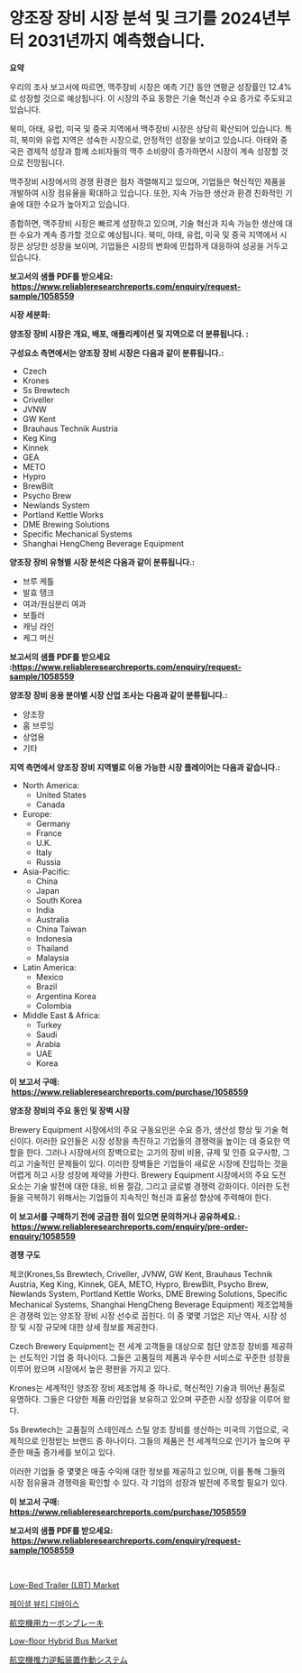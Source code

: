 <p><h1>양조장 장비 시장 분석 및 크기를 2024년부터 2031년까지 예측했습니다.</h1></p><p><strong>요약</strong></p>
<p><p>우리의 조사 보고서에 따르면, 맥주장비 시장은 예측 기간 동안 연평균 성장률인 12.4%로 성장할 것으로 예상됩니다. 이 시장의 주요 동향은 기술 혁신과 수요 증가로 주도되고 있습니다.</p><p>북미, 아태, 유럽, 미국 및 중국 지역에서 맥주장비 시장은 상당히 확산되어 있습니다. 특히, 북미와 유럽 지역은 성숙한 시장으로, 안정적인 성장을 보이고 있습니다. 아태와 중국은 경제적 성장과 함께 소비자들의 맥주 소비량이 증가하면서 시장이 계속 성장할 것으로 전망됩니다.</p><p>맥주장비 시장에서의 경쟁 환경은 점차 격렬해지고 있으며, 기업들은 혁신적인 제품을 개발하여 시장 점유율을 확대하고 있습니다. 또한, 지속 가능한 생산과 환경 친화적인 기술에 대한 수요가 높아지고 있습니다.</p><p>종합하면, 맥주장비 시장은 빠르게 성장하고 있으며, 기술 혁신과 지속 가능한 생산에 대한 수요가 계속 증가할 것으로 예상됩니다. 북미, 아태, 유럽, 미국 및 중국 지역에서 시장은 상당한 성장을 보이며, 기업들은 시장의 변화에 민첩하게 대응하여 성공을 거두고 있습니다.</p></p>
<p><strong>보고서의 샘플 PDF를 받으세요: &nbsp;<a href="https://www.reliableresearchreports.com/enquiry/request-sample/1058559">https://www.reliableresearchreports.com/enquiry/request-sample/1058559</a></strong></p>
<p><strong>시장 세분화:</strong></p>
<p><strong> 양조장 장비 시장은 개요, 배포, 애플리케이션 및 지역으로 더 분류됩니다. :</strong></p>
<p><strong>구성요소 측면에서는 양조장 장비 시장은 다음과 같이 분류됩니다.:</strong></p>
<p><ul><li>Czech</li><li>Krones</li><li>Ss Brewtech</li><li>Criveller</li><li>JVNW</li><li>GW Kent</li><li>Brauhaus Technik Austria</li><li>Keg King</li><li>Kinnek</li><li>GEA</li><li>METO</li><li>Hypro</li><li>BrewBilt</li><li>Psycho Brew</li><li>Newlands System</li><li>Portland Kettle Works</li><li>DME Brewing Solutions</li><li>Specific Mechanical Systems</li><li>Shanghai HengCheng Beverage Equipment</li></ul></p>
<p><strong> 양조장 장비 유형별 시장 분석은 다음과 같이 분류됩니다.:</strong></p>
<p><ul><li>브루 케틀</li><li>발효 탱크</li><li>여과/원심분리 여과</li><li>보틀러</li><li>캐닝 라인</li><li>케그 머신</li></ul></p>
<p><strong>보고서의 샘플 PDF를 받으세요 :<a href="https://www.reliableresearchreports.com/enquiry/request-sample/1058559">https://www.reliableresearchreports.com/enquiry/request-sample/1058559</a></strong></p>
<p><strong> 양조장 장비 응용 분야별 시장 산업 조사는 다음과 같이 분류됩니다.:</strong></p>
<p><ul><li>양조장</li><li>홈 브루잉</li><li>상업용</li><li>기타</li></ul></p>
<p><strong>지역 측면에서 양조장 장비 지역별로 이용 가능한 시장 플레이어는 다음과 같습니다.:</strong></p>
<p><ul>
    <li>
        North America:
        <ul>
            <li>United States</li>
            <li>Canada</li>
        </ul>
    </li>
    <li>
        Europe:
        <ul>
            <li>Germany</li>
            <li>France</li>
            <li>U.K.</li>
            <li>Italy</li>
            <li>Russia</li>
        </ul>
    </li>
    <li>
        Asia-Pacific:
        <ul>
            <li>China</li>
            <li>Japan</li>
            <li>South Korea</li>
            <li>India</li>
            <li>Australia</li>
            <li>China Taiwan</li>
            <li>Indonesia</li>
            <li>Thailand</li>
            <li>Malaysia</li>
        </ul>
    </li>
    <li>
        Latin America:
        <ul>
            <li>Mexico</li>
            <li>Brazil</li>
            <li>Argentina Korea</li>
            <li>Colombia</li>
        </ul>
    </li>
    <li>
        Middle East & Africa:
        <ul>
            <li>Turkey</li>
            <li>Saudi</li>
            <li>Arabia</li>
            <li>UAE</li>
            <li>Korea</li>
        </ul>
    </li>
    </ul></p>
<p><strong>이 보고서 구매: &nbsp;<a href="https://www.reliableresearchreports.com/purchase/1058559">https://www.reliableresearchreports.com/purchase/1058559</a></strong></p>
<p><strong>양조장 장비의 주요 동인 및 장벽 시장</strong></p>
<p><p>Brewery Equipment 시장에서의 주요 구동요인은 수요 증가, 생산성 향상 및 기술 혁신이다. 이러한 요인들은 시장 성장을 촉진하고 기업들의 경쟁력을 높이는 데 중요한 역할을 한다. 그러나 시장에서의 장벽으로는 고가의 장비 비용, 규제 및 인증 요구사항, 그리고 기술적인 문제들이 있다. 이러한 장벽들은 기업들이 새로운 시장에 진입하는 것을 어렵게 하고 시장 성장에 제약을 가한다. Brewery Equipment 시장에서의 주요 도전 요소는 기술 발전에 대한 대응, 비용 절감, 그리고 글로벌 경쟁력 강화이다. 이러한 도전들을 극복하기 위해서는 기업들이 지속적인 혁신과 효율성 향상에 주력해야 한다.</p></p>
<p><strong>이 보고서를 구매하기 전에 궁금한 점이 있으면 문의하거나 공유하세요.: &nbsp;<a href="https://www.reliableresearchreports.com/enquiry/pre-order-enquiry/1058559">https://www.reliableresearchreports.com/enquiry/pre-order-enquiry/1058559</a></strong></p>
<p><strong>경쟁 구도</strong></p>
<p><p>체코(Krones,Ss Brewtech, Criveller, JVNW, GW Kent, Brauhaus Technik Austria, Keg King, Kinnek, GEA, METO, Hypro, BrewBilt, Psycho Brew, Newlands System, Portland Kettle Works, DME Brewing Solutions, Specific Mechanical Systems, Shanghai HengCheng Beverage Equipment) 제조업체들은 경쟁력 있는 양조장 장비 시장 선수로 꼽힌다. 이 중 몇몇 기업은 지난 역사, 시장 성장 및 시장 규모에 대한 상세 정보를 제공한다.</p><p>Czech Brewery Equipment는 전 세계 고객들을 대상으로 첨단 양조장 장비를 제공하는 선도적인 기업 중 하나이다. 그들은 고품질의 제품과 우수한 서비스로 꾸준한 성장을 이루어 왔으며 시장에서 높은 평판을 가지고 있다.</p><p>Krones는 세계적인 양조장 장비 제조업체 중 하나로, 혁신적인 기술과 뛰어난 품질로 유명하다. 그들은 다양한 제품 라인업을 보유하고 있으며 꾸준한 시장 성장을 이루어 왔다.</p><p>Ss Brewtech는 고품질의 스테인레스 스틸 양조 장비를 생산하는 미국의 기업으로, 국제적으로 인정받는 브랜드 중 하나이다. 그들의 제품은 전 세계적으로 인기가 높으며 꾸준한 매출 증가세를 보이고 있다.</p><p>이러한 기업들 중 몇몇은 매출 수익에 대한 정보를 제공하고 있으며, 이를 통해 그들의 시장 점유율과 경쟁력을 확인할 수 있다. 각 기업의 성장과 발전에 주목할 필요가 있다.</p></p>
<p><strong>이 보고서 구매: &nbsp; <a href="https://www.reliableresearchreports.com/purchase/1058559">https://www.reliableresearchreports.com/purchase/1058559</a></strong></p>
<p><strong>보고서의 샘플 PDF를 받으세요: &nbsp;<a href="https://www.reliableresearchreports.com/enquiry/request-sample/1058559">https://www.reliableresearchreports.com/enquiry/request-sample/1058559</a></strong><strong></strong></p>
<p>&nbsp;</p>
<p><p><a href="https://summer-dogwood-3e9.notion.site/Global-Low-Bed-Trailer-LBT-Market-by-Types-Applications-and-Major-Players-with-Regional-Growth--5f27032941754539853a15f6dace5697">Low-Bed Trailer (LBT) Market</a></p><p><a href="https://medium.com/@rudyswaniafgwski56664/%EC%96%BC%EA%B5%B4-%EB%AF%B8%EC%9A%A9-%EA%B8%B0%EA%B8%B0-%EC%8B%9C%EC%9E%A5-2031%EB%85%84%EA%B9%8C%EC%A7%80%EC%9D%98-%ED%8A%B8%EB%A0%8C%EB%93%9C-%EC%98%88%EC%B8%A1-%EB%B0%8F-%EA%B2%BD%EC%9F%81-%EB%B6%84%EC%84%9D-4deb7fc2f4c9">페이셜 뷰티 디바이스</a></p><p><a href="https://github.com/hwbcz413288296/Market-Research-Report-List-1/blob/main/86394155627.md">航空機用カーボンブレーキ</a></p><p><a href="https://forested-sushi-9b0.notion.site/Low-floor-Hybrid-Bus-Market-Challenges-Opportunities-and-Growth-Drivers-and-Major-Market-Players--90e19db2885541349a0c37cfe8c58e04">Low-floor Hybrid Bus Market</a></p><p><a href="https://github.com/efcvopdgkdx128/Market-Research-Report-List-1/blob/main/49811355626.md">航空機推力逆転装置作動システム</a></p></p>